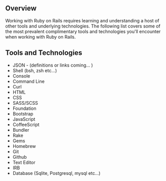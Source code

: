 
## Overview

Working with Ruby on Rails requires learning and understanding a host of other
tools and underlying technologies.  The following list covers some of the most
prevalent complimentary tools and technologies you'll encounter when working with
Ruby on Rails.


## Tools and Technologies
*   JSON - (definitions or links coming... )
*   Shell (bsh, zsh etc...)
*   Console
*   Command Line
*   Curl
*   HTML
*   CSS
*   SASS/SCSS
*   Foundation
*   Bootstrap
*   JavaScript
*   CoffeeScript
*   Bundler
*   Rake
*   Gems
*   Homebrew
*   Git
*   Github
*   Text Editor
*   IRB
*   Database (Sqlite, Postgresql, mysql etc...)
